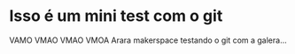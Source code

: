 # Isso é um mini test com o git

VAMO VMAO VMAO VMOA
Arara makerspace testando o git com a galera...
